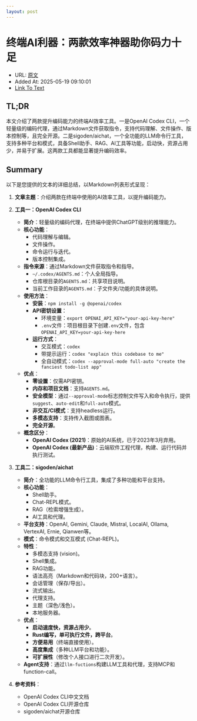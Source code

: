 ```yaml
---
layout: post
---
```

# 终端AI利器：两款效率神器助你码力十足
- URL: [原文](https://programnotes.cn/ai-in-terminal/)
- Added At: 2025-05-19 09:10:01
- [Link To Text](_posts/2025-05-19-终端ai利器：两款效率神器助你码力十足_raw.md)

## TL;DR
本文介绍了两款提升编码能力的终端AI效率工具。一是OpenAI Codex CLI，一个轻量级的编码代理，通过Markdown文件获取指令，支持代码理解、文件操作、版本控制等，且完全开源。二是sigoden/aichat，一个全功能的LLM命令行工具，支持多种平台和模式，具备Shell助手、RAG、AI工具等功能，启动快，资源占用少，并易于扩展。这两款工具都能显著提升编码效率。


## Summary
以下是您提供的文本的详细总结，以Markdown列表形式呈现：

1.  **文章主题**：介绍两款在终端中使用的AI效率工具，以提升编码能力。

2.  **工具一：OpenAI Codex CLI**
    *   **简介**：轻量级的编码代理，在终端中提供ChatGPT级别的推理能力。
    *   **核心功能**：
        *   代码理解与编辑。
        *   文件操作。
        *   命令运行与迭代。
        *   版本控制集成。
    *   **指令来源**：通过Markdown文件获取指令和指导。
        *   `~/.codex/AGENTS.md`：个人全局指导。
        *   仓库根目录的`AGENTS.md`：共享项目说明。
        *   当前工作目录的`AGENTS.md`：子文件夹/功能的具体说明。
    *   **使用方法**：
        *   **安装**：`npm install -g @openai/codex`
        *   **API密钥设置**：
            *   环境变量：`export OPENAI_API_KEY="your-api-key-here"`
            *   `.env`文件：项目根目录下创建`.env`文件，包含`OPENAI_API_KEY=your-api-key-here`
        *   **运行方式**：
            *   交互模式：`codex`
            *   带提示运行：`codex "explain this codebase to me"`
            *   全自动模式：`codex --approval-mode full-auto "create the fanciest todo-list app"`
    *   **优点**：
        *   **零设置**：仅需API密钥。
        *   **内存和项目文档**：支持`AGENTS.md`。
        *   **安全模型**：通过`--approval-mode`标志控制文件写入和命令执行，提供`suggest`、`auto-edit`和`full-auto`模式。
        *   **非交互/CI模式**：支持headless运行。
        *   **多模态支持**：支持传入截图或图表。
        *   **完全开源**。
    *   **概念区分**：
        *   **OpenAI Codex (2021)**：原始的AI系统，已于2023年3月弃用。
        *   **OpenAI Codex (最新产品)**：云端软件工程代理，构建、运行代码并执行测试。

3.  **工具二：sigoden/aichat**
    *   **简介**：全功能的LLM命令行工具，集成了多种功能和平台支持。
    *   **核心功能**：
        *   Shell助手。
        *   Chat-REPL模式。
        *   RAG（检索增强生成）。
        *   AI工具和代理。
    *   **平台支持**：OpenAI, Gemini, Claude, Mistral, LocalAI, Ollama, VertexAI, Ernie, Qianwen等。
    *   **模式**：命令模式和交互模式 (Chat-REPL)。
    *   **特性**：
        *   多模态支持 (vision)。
        *   Shell集成。
        *   RAG功能。
        *   语法高亮（Markdown和代码块，200+语言）。
        *   会话管理（保存/导出）。
        *   流式输出。
        *   代理支持。
        *   主题（深色/浅色）。
        *   本地服务器。
    *   **优点**：
        *   **启动速度快，资源占用少**。
        *   **Rust编写，单可执行文件，跨平台**。
        *   **方便易用**（终端直接使用）。
        *   **高度集成**（多种LLM平台和功能）。
        *   **可扩展性**（修改个人接口进行二次开发）。
    *   **Agent支持**：通过`llm-fuctions`构建LLM工具和代理，支持MCP和function-call。

4.  **参考资料**：
    *   OpenAI Codex CLI中文文档
    *   OpenAI Codex CLI开源仓库
    *   sigoden/aichat开源仓库

